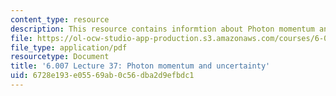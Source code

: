 ```yaml
---
content_type: resource
description: This resource contains informtion about Photon momentum and uncertainty.
file: https://ol-ocw-studio-app-production.s3.amazonaws.com/courses/6-007-electromagnetic-energy-from-motors-to-lasers-spring-2011/6728e193e05569ab0c56dba2d9efbdc1_MIT6_007S11_lec37.pdf
file_type: application/pdf
resourcetype: Document
title: '6.007 Lecture 37: Photon momentum and uncertainty'
uid: 6728e193-e055-69ab-0c56-dba2d9efbdc1
---
```

